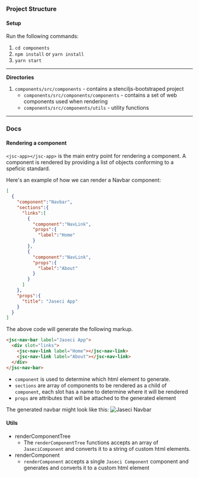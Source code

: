 ###

### Project Structure

#### Setup

Run the following commands:

1. `cd components`
2. `npm install` or `yarn install`
3. `yarn start`

---

**Directories**

1. `components/src/components` - contains a stenciljs-bootstraped project
   - `components/src/components/components` - contains a set of web components used when rendering
   - `components/src/components/utils` - utility functions

---

### Docs

#### Rendering a component

`<jsc-app></jsc-app>` is the main entry point for rendering a component. A component is rendered by providing a list of objects conforming to a speficic standard.

Here's an example of how we can render a Navbar component:

```JSON
[
  {
    "component":"Navbar",
    "sections":{
      "links":[
        {
          "component":"NavLink",
          "props":{
            "label":"Home"
          }
        },
        {
          "component":"NavLink",
          "props":{
            "label":"About"
          }
        }
      ]
    },
    "props":{
      "title": "Jaseci App"
    }
  }
]
```

The above code will generate the following markup.

```html
<jsc-nav-bar label="Jaseci App">
  <div slot="links">
    <jsc-nav-link label="Home"></jsc-nav-link>
    <jsc-nav-link label="About"></jsc-nav-link>
  </div>
</jsc-nav-bar>
```

- `component` is used to determine which html element to generate.
- `sections` are array of components to be rendered as a child of `component`, each slot has a name to determine where it will be rendered
- `props` are attributes that will be attached to the generated element

The generated navbar might look like this:
![Jaseci Navbar](https://i.imgur.com/dhuRlwr.png)

#### Utils

- renderComponentTree
  - The `renderComponentTree` functions accepts an array of `JaseciComponent` and converts it to a string of custom html elements.
- renderComponent
  - `renderComponent` accepts a single `Jaseci Component` component and generates and converts it to a custom html element
